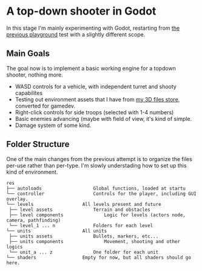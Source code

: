# A top-down shooter in Godot
In this stage I'm mainly experimenting with Godot, restarting from [the previous playground](https://github.com/thelazyone/godot_rts) test with a slightly different scope.

## Main Goals
The goal now is to implement a basic working engine for a topdown shooter, nothing more.

* WASD controls for a vehicle, with independent turret and shooty capabilites
* Testing out environment assets that I have from [my 3D files store](https://www.myminifactory.com/users/TheLazyForger), converted for gamedev.
* Right-click controls for side troops (selected with 1-4 numbers)
* Basic enemies advancing (maybe with field of view, it's kind of simple.
* Damage system of some kind.

## Folder Structure
One of the main changes from the previous attempt is to organize the files per-use rather than per-type. I'm slowly understading how to set up this kind of environment.

```text	
res
├── autoloads					Global functions, loaded at startu
└── controller					Controls for the player, including GUI overlay.
└── levels					All levels present and future
 ├── level assets				Terrain and obstacles
 ├── level components				Logic for levels (actors node, camera, pathfinding)
 └── level_1 ... n				Folders for each level
└── units					All units
 ├── units assets				Bullets, markers, etc...
 ├── units components				Movement, shooting and other logics
 └── unit_a ... z				One folder for each unit
└── shaders					Empty for now, but all shaders should go here.
```
